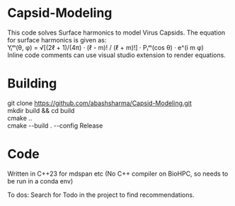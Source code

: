 # Capsid-Modeling
This code solves Surface harmonics to model Virus Capsids. The equation for surface harmonics is given as:\
Yₗᵐ(θ, φ) = √[(2ℓ + 1)/(4π) · (ℓ - m)! / (ℓ + m)!] · Pₗᵐ(cos θ) · e^(i m φ) \
Inline code comments can use visual studio extension to render equations.

# Building

git clone https://github.com/abashsharma/Capsid-Modeling.git \
mkdir build && cd build \
cmake .. \
cmake --build . --config Release

# Code
Written in C++23 for mdspan etc
(No C++ compiler on BioHPC, so needs to be run in a conda env)

To dos: Search for Todo in the project to find recommendations.
